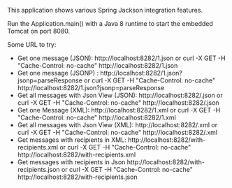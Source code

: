 This application shows various Spring Jackson integration features.

Run the Application.main() with a Java 8 runtime to start the embedded Tomcat on port 8080.

Some URL to try:
 * Get one message (JSON): http://localhost:8282/1.json or curl -X GET -H "Cache-Control: no-cache" http://localhost:8282/1.json
 * Get one message (JSONP) : http://localhost:8282/1.json?jsonp=parseResponse or curl -X GET -H "Cache-Control: no-cache" http://localhost:8282/1.json?jsonp=parseResponse
 * Get all messages with Json View (JSON): http://localhost:8282/.json or curl -X GET -H "Cache-Control: no-cache" http://localhost:8282/.json
 * Get one Message (XML): http://localhost:8282/1.xml or curl -X GET -H "Cache-Control: no-cache" http://localhost:8282/1.xml
 * Get all messages with Json View (XML): http://localhost:8282/.xml or curl -X GET -H "Cache-Control: no-cache"  http://localhost:8282/.xml
 * Get messages with recipients in XML: http://localhost:8282/with-recipients.xml or curl -X GET -H "Cache-Control: no-cache" http://localhost:8282/with-recipients.xml
 * Get messages with recipients in Json http://localhost:8282/with-recipients.json or curl -X GET -H "Cache-Control: no-cache"  http://localhost:8282/with-recipients.json

